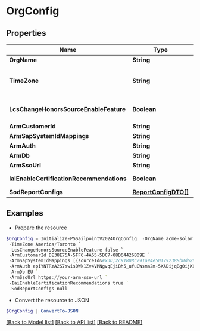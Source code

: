 # OrgConfig
## Properties

Name | Type | Description | Notes
------------ | ------------- | ------------- | -------------
**OrgName** | **String** | The name of the org. | [optional] 
**TimeZone** | **String** | The selected time zone which is to be used for the org.  This directly affects when scheduled tasks are executed.  Valid options can be found at /beta/org-config/valid-time-zones | [optional] 
**LcsChangeHonorsSourceEnableFeature** | **Boolean** | Flag to determine whether the LCS_CHANGE_HONORS_SOURCE_ENABLE_FEATURE flag is enabled for the current org. | [optional] 
**ArmCustomerId** | **String** | ARM Customer ID | [optional] 
**ArmSapSystemIdMappings** | **String** | A list of IDN::sourceId to ARM::systemId mappings. | [optional] 
**ArmAuth** | **String** | ARM authentication string | [optional] 
**ArmDb** | **String** | ARM database name | [optional] 
**ArmSsoUrl** | **String** | ARM SSO URL | [optional] 
**IaiEnableCertificationRecommendations** | **Boolean** | Flag to determine whether IAI Certification Recommendations are enabled for the current org | [optional] 
**SodReportConfigs** | [**ReportConfigDTO[]**](ReportConfigDTO.md) |  | [optional] 

## Examples

- Prepare the resource
```powershell
$OrgConfig = Initialize-PSSailpointV2024OrgConfig  -OrgName acme-solar `
 -TimeZone America/Toronto `
 -LcsChangeHonorsSourceEnableFeature false `
 -ArmCustomerId DE38E75A-5FF6-4A65-5DC7-08D64426B09E `
 -ArmSapSystemIdMappings [{sourceId&#x3D;2c91808c791a94e501792388b0d62659, systemId&#x3D;1556}, {sourceId&#x3D;2_2c91808c791a94e501792388b0d62659, systemId&#x3D;2_1556}, {sourceId&#x3D;3_2c91808c791a94e501792388b0d62659, systemId&#x3D;3_1556}] `
 -ArmAuth epiYNTRYA2S7swisDWk1Zv4VMNgvqEjiBh5_ufuCWsma2m-5XADijqBg0ijXLby5nS6lxZNXabhGnAPGeDGc4V3jQKrhwV-UHypRLs8ZLgOjiQNus9NimS0uPdKomRW6TFWqXyfnYd-znNgbbVuwUy9GyD9ebDVJSntPastxSx7UcyGuWBqfNZYpuxKRWe_7TVY60qL55jUqyz8N4XUbbdcxdbZ0uik6ut-Bv90MKTbZexBW_PR4qcgIkaEs4kIenLyBxnGziYo7AO0tJ8bGHO8FJRkibCpAQIt7PISLo7Gg_Xf9j10dKq2YDgy4pPTvz3fE2ZHYnXCXvXFSA-vVag&#x3D;&#x3D; `
 -ArmDb EU `
 -ArmSsoUrl https://your-arm-sso-url `
 -IaiEnableCertificationRecommendations true `
 -SodReportConfigs null
```

- Convert the resource to JSON
```powershell
$OrgConfig | ConvertTo-JSON
```

[[Back to Model list]](../README.md#documentation-for-models) [[Back to API list]](../README.md#documentation-for-api-endpoints) [[Back to README]](../README.md)

